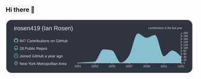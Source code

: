 ### Hi there 👋
[![](https://raw.githubusercontent.com/irosen419/irosen419-/master/profile-summary-card-output/nord_dark/0-profile-details.svg)](https://github.com/vn7n24fzkq/github-profile-summary-cards)


<!--
**irosen419/irosen419** is a ✨ _special_ ✨ repository because its `README.md` (this file) appears on your GitHub profile.

Here are some ideas to get you started:

- 🔭 I’m currently working on ...
- 🌱 I’m currently learning ...
- 👯 I’m looking to collaborate on ...
- 🤔 I’m looking for help with ...
- 💬 Ask me about ...
- 📫 How to reach me: ...
- 😄 Pronouns: ...
- ⚡ Fun fact: ...
-->

